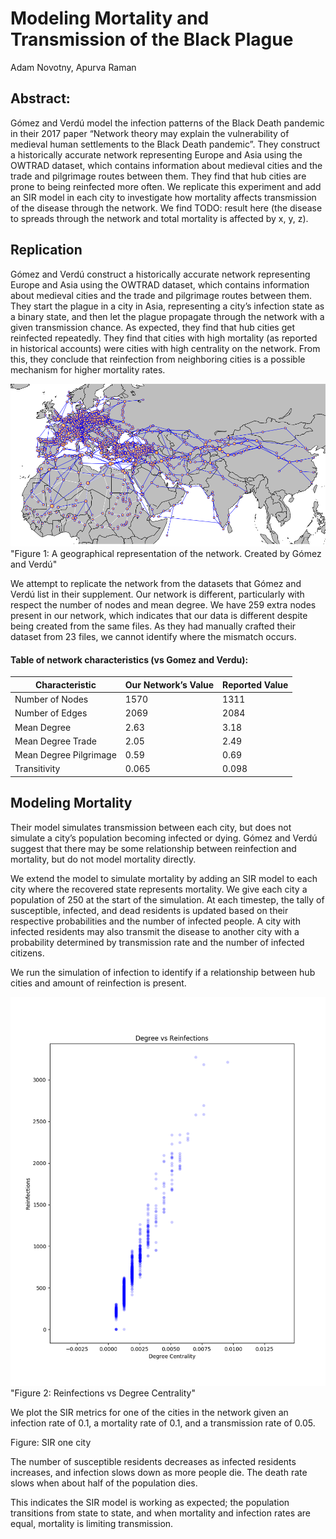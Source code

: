 # Modeling Mortality and Transmission of the Black Plague
Adam Novotny, Apurva Raman

## Abstract:
Gómez and Verdú model the infection patterns of the Black Death pandemic in their 2017 paper “Network theory may explain the vulnerability of medieval human settlements to the Black Death pandemic”. They construct a historically accurate network representing Europe and Asia using the OWTRAD dataset, which contains information about medieval cities and the trade and pilgrimage routes between them. They find that hub cities are prone to being reinfected more often. We replicate this experiment and add an SIR model in each city to investigate how mortality affects transmission of the disease through the network. We find TODO: result here (the disease to spreads through the network and total mortality is affected by x, y, z).

## Replication
Gómez and Verdú construct a historically accurate network representing Europe and Asia using the OWTRAD dataset, which contains information about medieval cities and the trade and pilgrimage routes between them. They start the plague in a city in Asia, representing a city’s infection state as a binary state, and then let the plague propagate through the network with a given transmission chance. As expected, they find that hub cities get reinfected repeatedly. They find that cities with high mortality (as reported in historical accounts) were cities with high centrality on the network. From this, they conclude that reinfection from neighboring cities is a possible mechanism for higher mortality rates.

![Figure 1: network](media/Geographical_network.png)
"Figure 1: A geographical representation of the network. Created by Gómez and Verdú"

We attempt to replicate the network from the datasets that Gómez and Verdú list in their supplement. Our network is different, particularly with respect the number of nodes and mean degree. We have 259 extra nodes present in our network, which indicates that our data is different despite being created from the same files. As they had manually crafted their dataset from 23 files, we cannot identify where the mismatch occurs.

#### Table of network characteristics (vs Gomez and Verdu):
| Characteristic | Our Network’s Value | Reported Value |
| --- | --- | --- |
| Number of Nodes | 1570 | 1311
| Number of Edges | 2069 | 2084
| Mean Degree | 2.63 | 3.18
| Mean Degree Trade | 2.05 | 2.49
| Mean Degree Pilgrimage| 0.59 |  0.69
| Transitivity | 0.065 | 0.098 |


## Modeling Mortality
Their model simulates transmission between each city, but does not simulate a city’s population becoming infected or dying. Gómez and Verdú suggest that there may be some relationship between reinfection and mortality, but do not model mortality directly.

We extend the model to simulate mortality by adding an SIR model to each city where the recovered state represents mortality. We give each city a population of 250 at the start of the simulation. At each timestep, the tally of susceptible, infected, and dead residents is updated based on their respective probabilities and the number of infected people. A city with infected residents may also transmit the disease to another city with a probability determined by transmission rate and the number of infected citizens.

We run the simulation of infection to identify if a relationship between hub cities and amount of reinfection is present.

![Figure 2: degree_vs_reinfection](media/degree_vs_infections2.png)
"Figure 2: Reinfections vs Degree Centrality"



We plot the SIR metrics for one of the cities in the network given an infection rate of 0.1, a mortality rate of 0.1, and a transmission rate of 0.05.

Figure: SIR one city

The number of susceptible residents decreases as infected residents increases, and infection slows down as more people die. The death rate slows when about half of the population dies.



This indicates the SIR model is working as expected; the population transitions from state to state, and when mortality and infection rates are equal, mortality is limiting transmission.
